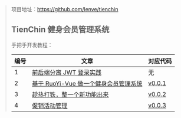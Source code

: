 >项目地址：https://github.com/lenve/tienchin
>
>## TienChin 健身会员管理系统
>
>手把手开发教程：
>
>| 编号 | 文章                                                         | 对应代码                                                     |
>| ---- | ------------------------------------------------------------ | ------------------------------------------------------------ |
>| 1    | [前后端分离 JWT 登录实践](https://mp.weixin.qq.com/s/pqQNZ8lL9rfxm1XNyVTSHA) | 无                                                           |
>| 2    | [基于 RuoYi-Vue 做一个健身会员管理系统](https://mp.weixin.qq.com/s/zo0fu4qmGTV4pSb5wiIC_w) | [v0.0.1](https://github.com/lenve/tienchin/archive/refs/tags/v0.0.1.zip) |
>| 3    | [趁热打铁，整一个新功能出来](https://mp.weixin.qq.com/s/lWA0tZ_LxNdG8q9GB7xDZA) | [v0.0.2](https://github.com/lenve/tienchin/archive/refs/tags/v0.0.2.zip) |
>| 4    | [促销活动管理](https://mp.weixin.qq.com/s/-RWEpQXC2J9Hss3i5GUyEw) | [v0.0.3](https://github.com/lenve/tienchin/archive/refs/tags/v0.0.3.zip) |